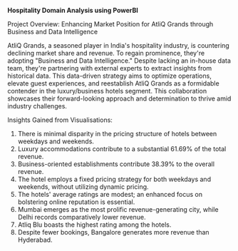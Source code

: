 **Hospitality Domain Analysis using PowerBI**

Project Overview: Enhancing Market Position for AtliQ Grands through Business and Data Intelligence

AtliQ Grands, a seasoned player in India's hospitality industry, is countering declining market share and revenue. To regain prominence, they're adopting "Business and Data Intelligence." Despite lacking an in-house data team, they're partnering with external experts to extract insights from historical data. This data-driven strategy aims to optimize operations, elevate guest experiences, and reestablish AtliQ Grands as a formidable contender in the luxury/business hotels segment. This collaboration showcases their forward-looking approach and determination to thrive amid industry challenges.

Insights Gained from Visualisations:

1. There is minimal disparity in the pricing structure of hotels between weekdays and weekends.
2. Luxury accommodations contribute to a substantial 61.69% of the total revenue.
3. Business-oriented establishments contribute 38.39% to the overall revenue.
4. The hotel employs a fixed pricing strategy for both weekdays and weekends, without utilizing dynamic pricing.
5. The hotels' average ratings are modest; an enhanced focus on bolstering online reputation is essential.
6. Mumbai emerges as the most prolific revenue-generating city, while Delhi records comparatively lower revenue.
7. Atliq Blu boasts the highest rating among the hotels.
8. Despite fewer bookings, Bangalore generates more revenue than Hyderabad.
